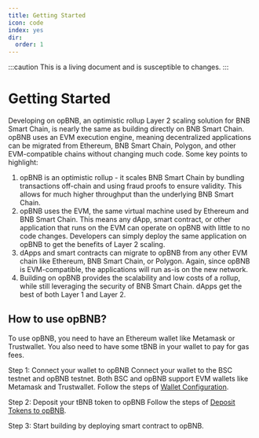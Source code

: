 ```yaml
---
title: Getting Started
icon: code
index: yes
dir:
  order: 1
---
```


:::caution 
This is a living document and is susceptible to changes. 
:::

# Getting Started

Developing on opBNB, an optimistic rollup Layer 2 scaling solution for BNB Smart Chain, is nearly the same as building directly on BNB Smart Chain. opBNB uses an EVM execution engine, meaning decentralized applications can be migrated from Ethereum, BNB Smart Chain, Polygon, and other EVM-compatible chains without changing much code. Some key points to highlight: 

1. opBNB is an optimistic rollup - it scales BNB Smart Chain by bundling transactions off-chain and using fraud proofs to ensure validity. This allows for much higher throughput than the underlying BNB Smart Chain.
2. opBNB uses the EVM, the same virtual machine used by Ethereum and BNB Smart Chain. This means any dApp, smart contract, or other application that runs on the EVM can operate on opBNB with little to no code changes. Developers can simply deploy the same application on opBNB to get the benefits of Layer 2 scaling.
3. dApps and smart contracts can migrate to opBNB from any other EVM chain like Ethereum, BNB Smart Chain, or Polygon. Again, since opBNB is EVM-compatible, the applications will run as-is on the new network.
4. Building on opBNB provides the scalability and low costs of a rollup, while still leveraging the security of BNB Smart Chain. dApps get the best of both Layer 1 and Layer 2.



## How to use opBNB?

To use opBNB, you need to have an Ethereum wallet like Metamask or Trustwallet. You also need to have some tBNB in your wallet to pay for gas fees.

Step 1: Connect your wallet to opBNB
Connect your wallet to the BSC testnet and opBNB testnet. Both BSC and opBNB support EVM wallets like Metamask and Trustwallet. Follow the steps of [Wallet Configuration](./wallet-configuration.md).

Step 2: Deposit your tBNB token to opBNB
Follow the steps of [Deposit Tokens to opBNB](./deposit-to-opbnb.md).

Step 3: Start building by deploying smart contract to opBNB. 
